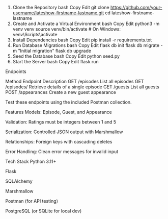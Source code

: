 1. Clone the Repository
bash
Copy
Edit
git clone https://github.com/your-username/lateshow-firstname-lastname.git
cd lateshow-firstname-lastname
2. Create and Activate a Virtual Environment
bash
Copy
Edit
python3 -m venv venv
source venv/bin/activate    # On Windows: venv\Scripts\activate
3. Install Dependencies
bash
Copy
Edit
pip install -r requirements.txt
4. Run Database Migrations
bash
Copy
Edit
flask db init
flask db migrate -m "Initial migration"
flask db upgrade
5. Seed the Database
bash
Copy
Edit
python seed.py
6. Start the Server
bash
Copy
Edit
flask run

 Endpoints
 
Method	Endpoint	Description
GET	/episodes	List all episodes
GET	/episodes/<id>	Retrieve details of a single episode
GET	/guests	List all guests
POST	/appearances	Create a new guest appearance

Test these endpoints using the included Postman collection.

 Features
Models: Episode, Guest, and Appearance

Validation: Ratings must be integers between 1 and 5

Serialization: Controlled JSON output with Marshmallow

Relationships: Foreign keys with cascading deletes

Error Handling: Clean error messages for invalid input

 Tech Stack
 Python 3.11+

 Flask

SQLAlchemy

Marshmallow

Postman (for API testing)

 PostgreSQL (or SQLite for local dev)
